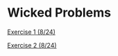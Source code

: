 # Wicked Problems
[Exercise 1 (8/24)](Plotting-with-R.md)

[Exercise 2 (8/24)](complicated-plot.md)
